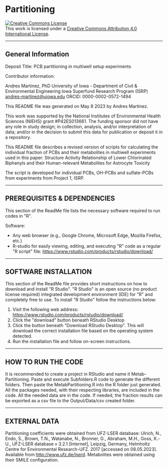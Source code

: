 # Partitioning

<a rel="license" href="http://creativecommons.org/licenses/by/4.0/"><img alt="Creative Commons License" style="border-width:0" src="https://i.creativecommons.org/l/by/4.0/88x31.png" /></a><br />This work is licensed under a <a rel="license" href="http://creativecommons.org/licenses/by/4.0/">Creative Commons Attribution 4.0 International License</a>.

----------------------
General Information
----------------------

Deposit Title: PCB partitioning in multiwell setup experiments

Contributor information:

Andres Martinez, PhD
University of Iowa - Department of Civil & Environmental Engineering
Iowa Superfund Research Program (ISRP)
andres-martinez@uiowa.edu
ORCID: 0000-0002-0572-1494

This README file was generated on May 8 2023 by Andres Martinez.

This work was supported by the National Institutes of Environmental Health Sciences (NIEHS) grant #P42ES013661.  The funding sponsor did not have any role in study design; in collection, analysis, and/or interpretation of data; and/or in the decision to submit this data for publication or deposit it in a repository.


This README file describes a revised version of scripts for calculating the individual fraction of PCBs and their metabolites in multiwell experiments used in this paper: Structure Activity Relationship of Lower Chlorinated Biphenyls and their Human-relevant Metabolites for Astrocyte Toxicity

The script is developed for individual PCBs, OH-PCBs and sulfate-PCBs from experiments from Project 1, ISRP.

--------
PREREQUISITES & DEPENDENCIES
--------

This section of the ReadMe file lists the necessary software required to run codes in "R".

Software:
- Any web browser (e.g., Google Chrome, Microsoft Edge, Mozilla Firefox, etc.)
- R-studio for easily viewing, editing, and executing "R" code as a regular "R script" file:
https://www.rstudio.com/products/rstudio/download/

--------
SOFTWARE INSTALLATION
--------

This section of the ReadMe file provides short instructions on how to download and install "R Studio".  "R Studio" is an open source (no product license required) integrated development environment (IDE) for "R" and completely free to use.  To install "R Studio" follow the instructions below:

1. Visit the following web address: https://www.rstudio.com/products/rstudio/download/
2. Click the "download" button beneath RStudio Desktop
3. Click the button beneath "Download RStudio Desktop".  This will download the correct installation file based on the operating system detected.
4. Run the installation file and follow on-screen instructions. 

--------
HOW TO RUN THE CODE
--------

It is recommended to create a project in RStudio and name it Metab-Partitioning. Paste and execute Subfolders.R code to generate the different folders. Then paste the MetabPartitioning.R into the R folder just generated. All the packages needed, with their respecting libraries, are included in the code. All the needed data are in the code. If needed, the fraction results can be exported as a csv file to the Output/Data/csv created folder.

--------
EXTERNAL DATA
--------

Partitioning coefficients were obtained from UFZ-LSER database:
Ulrich, N., Endo, S., Brown, T.N., Watanabe, N., Bronner, G., Abraham, M.H., Goss, K.-U., UFZ-LSER database v 3.2.1 [Internet], Leipzig, Germany, Helmholtz Centre for Environmental Research-UFZ. 2017 [accessed on 08.05.2023]. Available from http://www.ufz.de/lserd.
Metabolites were obtained using their SMILE configuration.
